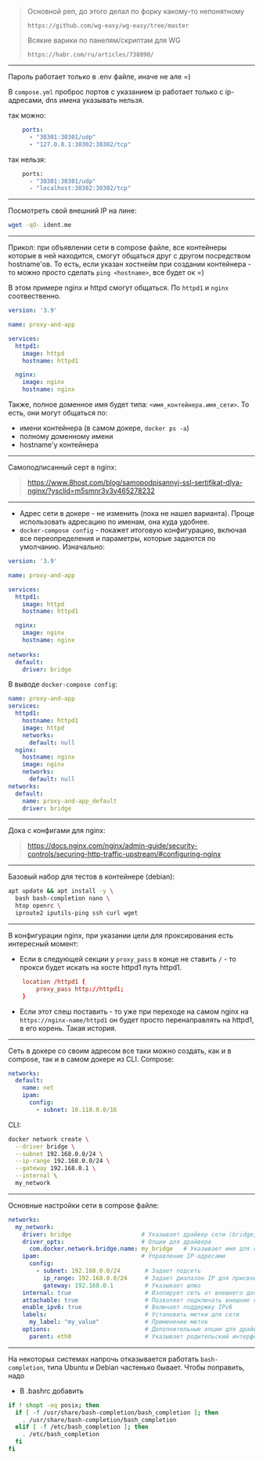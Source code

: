 > Основной реп, до этого делал по форку какому-то непонятному
>
> `https://github.com/wg-easy/wg-easy/tree/master`
>
> Всякие варики по панелям/скриптам для WG
> 
> `https://habr.com/ru/articles/738890/`

---

Пароль работает только в .env файле, иначе не але =)

В `compose.yml` проброс портов с указанием ip работает только с ip-адресами, dns имена указывать нельзя.

так можно:
```yaml
    ports:
      - "30301:30301/udp"
      - "127.0.0.1:30302:30302/tcp"
```

так нельзя:
```bash
    ports:
      - "30301:30301/udp"
      - "localhost:30302:30302/tcp"
```

---

Посмотреть свой внешний IP на лине:
```bash
wget -qO- ident.me
```

---

Прикол: при объявлении сети в compose файле, все контейнеры которые в ней находится, смогут общаться друг с другом посредством hostname'ов.
То есть, если указан хостнейм при создании контейнера - то можно просто сделать `ping <hostname>`, все будет ок =)

В этом примере nginx и httpd смогут общаться. По `httpd1` и `nginx` соотвественно. 

```yaml
version: '3.9'

name: proxy-and-app

services:
  httpd1:
    image: httpd
    hostname: httpd1

  nginx:
    image: nginx
    hostname: nginx
```

Также, полное доменное имя будет типа: `<имя_контейнера.имя_сети>`. То есть, они могут общаться по:
- имени контейнера (в самом докере, `docker ps -a`)
- полному доменному имени
- hostname'у контейнера

---

Самоподписанный серт в nginx:
> https://www.8host.com/blog/samopodpisannyj-ssl-sertifikat-dlya-nginx/?ysclid=m5smnr3v3v465278232

---

- Адрес сети в докере - не изменить (пока не нашел варианта). Проще использовать адресацию по именам, она куда удобнее.
- `docker-compose config` - покажет итоговую конфигурацию, включая все переопределения и параметры, которые задаются по умолчанию.
Изначально:
```yaml
version: '3.9'

name: proxy-and-app

services:
  httpd1:
    image: httpd
    hostname: httpd1

  nginx:
    image: nginx
    hostname: nginx
    
networks:
  default:
    driver: bridge
```
В выводе `docker-compose config`:
```yaml
name: proxy-and-app
services:
  httpd1:
    hostname: httpd1
    image: httpd
    networks:
      default: null
  nginx:
    hostname: nginx
    image: nginx
    networks:
      default: null
networks:
  default:
    name: proxy-and-app_default
    driver: bridge
```

---

Дока с конфигами для nginx:
> https://docs.nginx.com/nginx/admin-guide/security-controls/securing-http-traffic-upstream/#configuring-nginx

---

Базовый набор для тестов в контейнере (debian):

```bash
apt update && apt install -y \
  bash bash-completion nano \
  htop openrc \
  iproute2 iputils-ping ssh curl wget
```

---

В конфигурации nginx, при указании цели для проксирования есть интересный момент:
- Если в следующей секции у `proxy_pass` в конце не ставить `/` - то прокси будет искать на хосте httpd1 путь httpd1.
```conf
    location /httpd1 {
        proxy_pass http://httpd1;
    }
```
- Если этот слеш поставить - то уже при переходе на самом nginx на `https://nginx-name/httpd1` он будет просто перенаправлять на httpd1, в его корень. Такая история.

---

Сеть в докере со своим адресом все таки можно создать, как и в compose, так и в самом докере из CLI.
Compose:
```yaml
networks:
  default:
    name: net
    ipam:
      config:
        - subnet: 10.110.0.0/16
```
CLI:
```bash
docker network create \
  --driver bridge \
  --subnet 192.168.0.0/24 \
  --ip-range 192.168.0.0/24 \
  --gateway 192.168.0.1 \
  --internal \
  my_network
```


---

Основные настройки сети в compose файле:
```yaml
networks:
  my_network:
    driver: bridge                    # Указывает драйвер сети (bridge, overlay, macvlan и т.д.)
    driver_opts:                      # Опции для драйвера
      com.docker.network.bridge.name: my_bridge   # Указывает имя для сетевого моста
    ipam:                             # Управление IP-адресами
      config:
        - subnet: 192.168.0.0/24       # Задает подсеть
          ip_range: 192.168.0.0/24     # Задает диапазон IP для присвоения
          gateway: 192.168.0.1         # Указывает шлюз
    internal: true                     # Изолирует сеть от внешнего доступа
    attachable: true                   # Позволяет подключать внешние контейнеры к сети
    enable_ipv6: true                  # Включает поддержку IPv6
    labels:                            # Установить метки для сети
      my_label: "my_value"             # Применение меток
    options:                           # Дополнительные опции для драйвера (например, для macvlan)
      parent: eth0                     # Указывает родительский интерфейс для macvlan
```

---

На некоторых системах напрочь отказывается работать `bash-completion`, типа Ubuntu и Debian частенько бывает. Чтобы поправить, надо
- В .bashrc добавить
```bash
if ! shopt -oq posix; then
  if [ -f /usr/share/bash-completion/bash_completion ]; then
    . /usr/share/bash-completion/bash_completion
  elif [ -f /etc/bash_completion ]; then
    . /etc/bash_completion
  fi
fi
```

